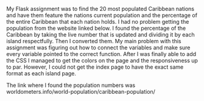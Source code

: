 My Flask assignment was to find the 20 most populated Caribbean nations and have them feature the nations current population and the percentage of the entire Caribbean that each nation holds. I had no problem getting the population from the website linked below. I found the percentage of the Caribbean by taking the live number that is updated and dividing it by each island respectfully. Then I converted them. My main problem with this assignment was figuring out how to connect the variables and make sure every variable  pointed to the correct function. After I was finally able to add the CSS I managed to get the colors on the page and the responsiveness up to par. However, I could not get the index page to have the exact same format as each island page.

The link where I found the population numbers was worldometers.info/world-population/caribbean-population/
